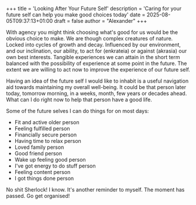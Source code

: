 +++
title = 'Looking After Your Future Self'
description = 'Caring for your future self can help you make good choices today'
date = 2025-08-05T09:37:13+01:00
draft = false
author = "Alexander"
+++

With agency you might think choosing what's good for us would be the obvious choice to make. We are though complex creatures of nature. Locked into cycles of growth and decay. Influenced by our environment, and our inclination, our ability, to act for (enkrateia) or against (akrasia) our own best interests. Tangible experiences we can attain in the short term balanced with the possibility of experience at some point in the future. The extent we are willing to act now to improve the experience of our future self. 

Having an idea of the future self I would like to inhabit is a useful navigation aid towards maintaining my overall well-being. It could be that person later today, tomorrow morning, in a weeks, month, few years or decades ahead. What can I do right now to help that person have a good life. 

Some of the future selves I can do things for on most days: 

* Fit and active older person
* Feeling fulfilled person
* Financially secure person
* Having time to relax person
* Loved family person
* Good friend person
* Wake up feeling good person
* I've got energy to do stuff person
* Feeling content person
* I got things done person

No shit Sherlock! I know. It's another reminder to myself. The moment has passed. Go get organised!


